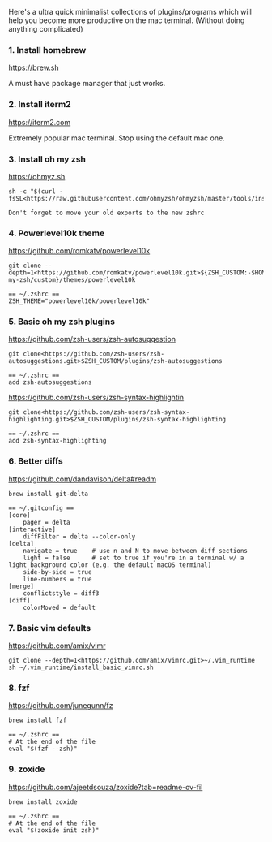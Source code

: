 Here's a ultra quick minimalist collections of plugins/programs which will help you become more productive on the mac terminal. (Without doing anything complicated)
### 1. Install homebrew
<https://brew.sh>

A must have package manager that just works.
### 2. Install iterm2
<https://iterm2.com>

Extremely popular mac terminal. Stop using the default mac one.
### 3. Install oh my zsh
<https://ohmyz.sh>
```
sh -c "$(curl -fsSL<https://raw.githubusercontent.com/ohmyzsh/ohmyzsh/master/tools/install.sh)>

Don't forget to move your old exports to the new zshrc
```
### 4. Powerlevel10k theme
<https://github.com/romkatv/powerlevel10k>
```
git clone --depth=1<https://github.com/romkatv/powerlevel10k.git>${ZSH_CUSTOM:-$HOME/.oh-my-zsh/custom}/themes/powerlevel10k

== ~/.zshrc ==
ZSH_THEME="powerlevel10k/powerlevel10k"
```
### 5. Basic oh my zsh plugins
<https://github.com/zsh-users/zsh-autosuggestion>
```
git clone<https://github.com/zsh-users/zsh-autosuggestions.git>$ZSH_CUSTOM/plugins/zsh-autosuggestions

== ~/.zshrc ==
add zsh-autosuggestions
```
<https://github.com/zsh-users/zsh-syntax-highlightin>
```
git clone<https://github.com/zsh-users/zsh-syntax-highlighting.git>$ZSH_CUSTOM/plugins/zsh-syntax-highlighting

== ~/.zshrc ==
add zsh-syntax-highlighting
```
### 6. Better diffs
<https://github.com/dandavison/delta#readm>
```
brew install git-delta

== ~/.gitconfig ==
[core]
    pager = delta
[interactive]
    diffFilter = delta --color-only
[delta]
    navigate = true    # use n and N to move between diff sections
    light = false      # set to true if you're in a terminal w/ a light background color (e.g. the default macOS terminal)
    side-by-side = true
    line-numbers = true
[merge]
    conflictstyle = diff3
[diff]
    colorMoved = default
```
### 7. Basic vim defaults
<https://github.com/amix/vimr>
```
git clone --depth=1<https://github.com/amix/vimrc.git>~/.vim_runtime
sh ~/.vim_runtime/install_basic_vimrc.sh
```

### 8. fzf
<https://github.com/junegunn/fz>

```
brew install fzf

== ~/.zshrc ==
# At the end of the file
eval "$(fzf --zsh)"
```
### 9. zoxide
<https://github.com/ajeetdsouza/zoxide?tab=readme-ov-fil>

```
brew install zoxide

== ~/.zshrc ==
# At the end of the file
eval "$(zoxide init zsh)"
```